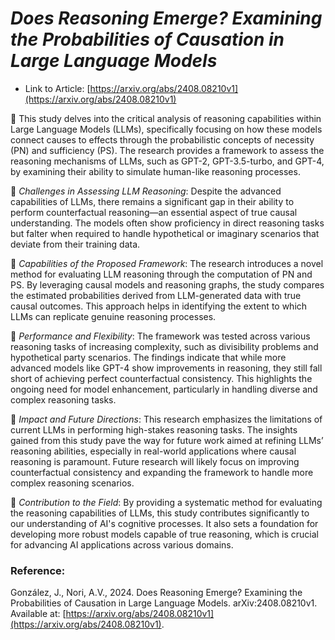 # _Does Reasoning Emerge? Examining the Probabilities of Causation in Large Language Models_

- Link to Article: [https://arxiv.org/abs/2408.08210v1](https://arxiv.org/abs/2408.08210v1)

📍 This study delves into the critical analysis of reasoning capabilities within Large Language Models (LLMs), specifically focusing on how these models connect causes to effects through the probabilistic concepts of necessity (PN) and sufficiency (PS). The research provides a framework to assess the reasoning mechanisms of LLMs, such as GPT-2, GPT-3.5-turbo, and GPT-4, by examining their ability to simulate human-like reasoning processes.

🔸 _Challenges in Assessing LLM Reasoning_: Despite the advanced capabilities of LLMs, there remains a significant gap in their ability to perform counterfactual reasoning—an essential aspect of true causal understanding. The models often show proficiency in direct reasoning tasks but falter when required to handle hypothetical or imaginary scenarios that deviate from their training data.

🔸 _Capabilities of the Proposed Framework_: The research introduces a novel method for evaluating LLM reasoning through the computation of PN and PS. By leveraging causal models and reasoning graphs, the study compares the estimated probabilities derived from LLM-generated data with true causal outcomes. This approach helps in identifying the extent to which LLMs can replicate genuine reasoning processes.

🔸 _Performance and Flexibility_: The framework was tested across various reasoning tasks of increasing complexity, such as divisibility problems and hypothetical party scenarios. The findings indicate that while more advanced models like GPT-4 show improvements in reasoning, they still fall short of achieving perfect counterfactual consistency. This highlights the ongoing need for model enhancement, particularly in handling diverse and complex reasoning tasks.

🔸 _Impact and Future Directions_: This research emphasizes the limitations of current LLMs in performing high-stakes reasoning tasks. The insights gained from this study pave the way for future work aimed at refining LLMs’ reasoning abilities, especially in real-world applications where causal reasoning is paramount. Future research will likely focus on improving counterfactual consistency and expanding the framework to handle more complex reasoning scenarios.

🔸 _Contribution to the Field_: By providing a systematic method for evaluating the reasoning capabilities of LLMs, this study contributes significantly to our understanding of AI's cognitive processes. It also sets a foundation for developing more robust models capable of true reasoning, which is crucial for advancing AI applications across various domains.

### Reference:

González, J., Nori, A.V., 2024. Does Reasoning Emerge? Examining the Probabilities of Causation in Large Language Models. arXiv:2408.08210v1. Available at: [https://arxiv.org/abs/2408.08210v1](https://arxiv.org/abs/2408.08210v1).